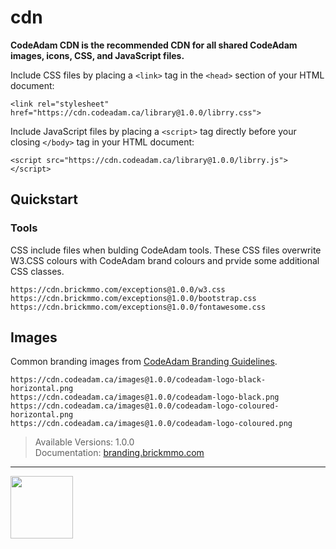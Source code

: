 # cdn

<style>@import url("//cdn.brickmmo.com/readme@1.0.0/readme.css");</style>

**CodeAdam CDN is the recommended CDN for all shared CodeAdam images, icons, CSS, and JavaScript files.**

Include CSS files by placing a `<link>` tag in the `<head>` section of your HTML document:

```
<link rel="stylesheet" href="https://cdn.codeadam.ca/library@1.0.0/librry.css">
```

Include JavaScript files by placing a `<script>` tag directly before your closing `</body>` tag in your HTML document:

```
<script src="https://cdn.codeadam.ca/library@1.0.0/librry.js"></script>
```

## Quickstart

### Tools

CSS include files when bulding CodeAdam tools. These CSS files overwrite W3.CSS colours with CodeAdam brand colours and prvide some additional CSS classes.

```
https://cdn.brickmmo.com/exceptions@1.0.0/w3.css
https://cdn.brickmmo.com/exceptions@1.0.0/bootstrap.css
https://cdn.brickmmo.com/exceptions@1.0.0/fontawesome.css
```
  
## Images

Common branding images from [CodeAdam Branding Guidelines](https://branding.codeadam.ca).

```
https://cdn.codeadam.ca/images@1.0.0/codeadam-logo-black-horizontal.png
https://cdn.codeadam.ca/images@1.0.0/codeadam-logo-black.png
https://cdn.codeadam.ca/images@1.0.0/codeadam-logo-coloured-horizontal.png
https://cdn.codeadam.ca/images@1.0.0/codeadam-logo-coloured.png
```

> Available Versions: 1.0.0  
> Documentation: [branding.brickmmo.com](https://branding.brickmmo.com)
  
---

<a href="https://brickmmo.com">
<img src="https://cdn.brickmmo.com/images@1.0.0/brickmmo-logo-coloured-horizontal.png" width="100">
</a>
